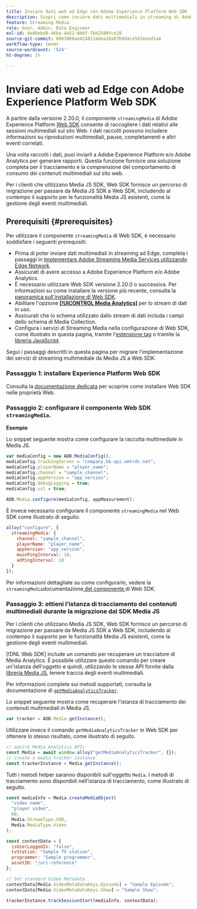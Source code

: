 ```yaml
---
title: Inviare dati web ad Edge con Adobe Experience Platform Web SDK
description: Scopri come inviare dati multimediali in streaming di Adobe ad Experience Platform Edge con Adobe Experience Platform Web SDK.
feature: Streaming Media
role: User, Admin, Data Engineer
exl-id: de40ebd9-46be-4a52-866f-7bb2589fce28
source-git-commit: 0083869ae4248134dea18a87b9d4ce563eeed1a4
workflow-type: tm+mt
source-wordcount: '524'
ht-degree: 1%

---
```


# Inviare dati web ad Edge con Adobe Experience Platform Web SDK

A partire dalla versione 2.20.0, il componente `streamingMedia` di Adobe Experience Platform [Web SDK](https://experienceleague.adobe.com/en/docs/experience-platform/web-sdk/home) consente di raccogliere i dati relativi alle sessioni multimediali sul sito Web. I dati raccolti possono includere informazioni su riproduzioni multimediali, pause, completamenti e altri eventi correlati.

Una volta raccolti i dati, puoi inviarli a Adobe Experience Platform e/o Adobe Analytics per generare rapporti. Questa funzione fornisce una soluzione completa per il tracciamento e la comprensione del comportamento di consumo dei contenuti multimediali sul sito web.

Per i clienti che utilizzano Media JS SDK, Web SDK fornisce un percorso di migrazione per passare da Media JS SDK a Web SDK, includendo al contempo il supporto per le funzionalità Media JS esistenti, come la gestione degli eventi multimediali.

## Prerequisiti {#prerequisites}

Per utilizzare il componente `streamingMedia` di Web SDK, è necessario soddisfare i seguenti prerequisiti:

* Prima di poter inviare dati multimediali in streaming ad Edge, completa i passaggi in [Implementare Adobe Streaming Media Services utilizzando Edge Network](/help/implementation/edge/implementation-edge.md).
* Assicurati di avere accesso a Adobe Experience Platform e/o Adobe Analytics.
* È necessario utilizzare Web SDK versione 2.20.0 o successiva. Per informazioni su come installare la versione più recente, consulta la [panoramica sull&#39;installazione di Web SDK](https://experienceleague.adobe.com/it/docs/experience-platform/web-sdk/install/overview).
* Abilitare l&#39;opzione **[[!UICONTROL Media Analytics]](https://experienceleague.adobe.com/it/docs/experience-platform/datastreams/configure)** per lo stream di dati in uso.
* Assicurati che lo schema utilizzato dallo stream di dati includa i campi dello schema di Media Collection.
* Configura i servizi di Streaming Media nella configurazione di Web SDK, come illustrato in questa pagina, tramite l&#39;[estensione tag](#tag-extension) o tramite la [libreria JavaScript](#library).

Segui i passaggi descritti in questa pagina per migrare l’implementazione dei servizi di streaming multimediale da Media JS a Web SDK.

### Passaggio 1: installare Experience Platform Web SDK

Consulta la [documentazione dedicata](https://experienceleague.adobe.com/it/docs/experience-platform/web-sdk/install/overview) per scoprire come installare Web SDK nelle proprietà Web.

### Passaggio 2: configurare il componente Web SDK `streamingMedia`.

**Esempio**

Lo snippet seguente mostra come configurare la raccolta multimediale in Media JS.

```javascript
var mediaConfig = new ADB.MediaConfig();
mediaConfig.trackingServer = "company.hb-api.omtrdc.net";
mediaConfig.playerName = "player_name";
mediaConfig.channel = "sample_channel";
mediaConfig.appVersion = "app_version";
mediaConfig.debugLogging = true;
mediaConfig.ssl = true;

ADB.Media.configure(mediaConfig, appMeasurement);
```

È invece necessario configurare il componente `streamingMedia` nel Web SDK come illustrato di seguito.

```js
alloy("configure", {
  streamingMedia: {
    channel: "sample_channel",
    playerName: "player_name",
    appVersion: "app_version",
    mainPingInterval: 10,
    adPingInterval: 10
  }
});
```

Per informazioni dettagliate su come configurarlo, vedere la `streamingMedia`documentazione[ del componente ](https://experienceleague.adobe.com/en/docs/experience-platform/web-sdk/commands/configure/streamingmedia) di Web SDK.

### Passaggio 3: ottieni l’istanza di tracciamento dei contenuti multimediali durante la migrazione dal SDK Media JS

Per i clienti che utilizzano Media JS SDK, Web SDK fornisce un percorso di migrazione per passare da Media JS SDK a Web SDK, includendo al contempo il supporto per le funzionalità Media JS esistenti, come la gestione degli eventi multimediali.

[!DNL Web SDK] include un comando per recuperare un tracciatore di Media Analytics. È possibile utilizzare questo comando per creare un&#39;istanza dell&#39;oggetto e quindi, utilizzando le stesse API fornite dalla [libreria Media JS](https://adobe-marketing-cloud.github.io/media-sdks/reference/javascript_3x/APIReference.html), tenere traccia degli eventi multimediali.

Per informazioni complete sui metodi supportati, consulta la documentazione di [`getMediaAnalyticsTracker`](https://experienceleague.adobe.com/en/docs/experience-platform/web-sdk/commands/getmediaanalyticstracker).

Lo snippet seguente mostra come recuperare l’istanza di tracciamento dei contenuti multimediali in Media JS.

```javascript
var tracker = ADB.Media.getInstance();
```

Utilizzare invece il comando `getMediaAnalyticsTracker` in Web SDK per ottenere lo stesso risultato, come illustrato di seguito.

```js
// aquire Media Analytics APIs
const Media = await window.alloy("getMediaAnalyticsTracker", {});
// create a media tracker instance
const trackerInstance = Media.getInstance();
```

Tutti i metodi helper saranno disponibili sull&#39;oggetto `Media`. I metodi di tracciamento sono disponibili nell’istanza di tracciamento, come illustrato di seguito.

```js
const mediaInfo = Media.createMediaObject(
  "video name",
  "player video",
  60,
  Media.StreamType.VOD,
  Media.MediaType.Video
);

const contextData = {
  isUserLoggedIn: "false",
  tvStation: "Sample TV station",
  programmer: "Sample programmer",
  assetID: "/uri-reference"
};

// Set standard Video Metadata
contextData[Media.VideoMetadataKeys.Episode] = "Sample Episode";
contextData[Media.VideoMetadataKeys.Show] = "Sample Show";

trackerInstance.trackSessionStart(mediaInfo, contextData);
```

